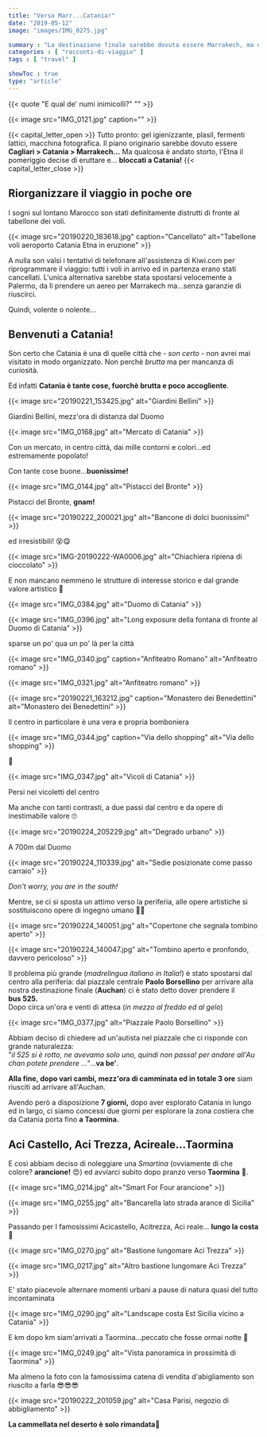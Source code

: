 ```yaml
---
title: "Verso Marr...Catania!"
date: "2019-05-12"
image: "images/IMG_0275.jpg"

summary : "La destinazione finale sarebbe dovuta essere Marrakech, ma qualcosa ha deviato il nostro viaggio e perciò...benvenuti a Catania (che lo voglia o no)!"
categories : [ "racconti-di-viaggio" ]
tags : [ "travel" ]

showToc : true
type: "article"
---
```


{{< quote "E qual de' numi inimicolli?" "" >}}

{{< image src="IMG_0121.jpg" caption="" >}}

{{< capital_letter_open >}}
Tutto pronto: gel igienizzante, plasil, fermenti lattici, macchina fotografica. Il piano originario sarebbe dovuto essere **Cagliari > Catania > Marrakech...** Ma qualcosa è andato storto, l'Etna il pomeriggio decise di eruttare e... **bloccati a Catania!**
{{< capital_letter_close >}}

## Riorganizzare il viaggio in poche ore

I sogni sul lontano Marocco son stati definitamente distrutti di fronte al tabellone dei voli.

{{< image src="20190220_183618.jpg" caption="Cancellato" alt="Tabellone voli aeroporto Catania Etna in eruzione" >}}

A nulla son valsi i tentativi di telefonare all'assistenza di Kiwi.com per riprogrammare il viaggio: tutti i voli in arrivo ed in partenza erano stati cancellati. L'unica alternativa sarebbe stata spostarsi velocemente a Palermo, da lì prendere un aereo per Marrakech ma...senza garanzie di riuscirci.

Quindi, volente o nolente...

## Benvenuti a Catania!

Son certo che Catania è una di quelle città che - _son certo_ _\-_ non avrei mai visitato in modo organizzato. Non perchè _brutta_ ma per mancanza di curiosità.

Ed infatti **Catania è tante cose, fuorchè brutta e poco accogliente**.

{{< image src="20190221_153425.jpg" alt="Giardini Bellini" >}}

Giardini Bellini, mezz'ora di distanza dal Duomo

{{< image src="IMG_0168.jpg" alt="Mercato di Catania" >}}

Con un mercato, in centro città, dai mille contorni e colori...ed estremamente popolato!

Con tante cose buone...**buonissime!**

{{< image src="IMG_0144.jpg" alt="Pistacci del Bronte" >}}

Pistacci del Bronte, **gnam!**

{{< image src="20190222_200021.jpg" alt="Bancone di dolci buonissimi" >}}

ed irresistibili! 😵😋

{{< image src="IMG-20190222-WA0006.jpg" alt="Chiachiera ripiena di cioccolato" >}}

E non mancano nemmeno le strutture di interesse storico e dal grande valore artistico 📸

{{< image src="IMG_0384.jpg" alt="Duomo di Catania" >}}

{{< image src="IMG_0396.jpg" alt="Long exposure della fontana di fronte al Duomo di Catania" >}}

sparse un po' qua un po' là per la città

{{< image src="IMG_0340.jpg" caption="Anfiteatro Romano" alt="Anfiteatro romano" >}}


{{< image src="IMG_0321.jpg" alt="Anfiteatro romano" >}}

{{< image src="20190221_163212.jpg" caption="Monastero dei Benedettini" alt="Monastero dei Benedettini" >}}

Il centro in particolare è una vera e propria bomboniera

{{< image src="IMG_0344.jpg" caption="Via dello shopping" alt="Via dello shopping" >}}

👀

{{< image src="IMG_0347.jpg" alt="Vicoli di Catania" >}}

Persi nei vicoletti del centro

Ma anche con tanti contrasti, a due passi dal centro e da opere di inestimabile valore 🙄

{{< image src="20190224_205229.jpg" alt="Degrado urbano" >}}

A 700m dal Duomo

{{< image src="20190224_110339.jpg" alt="Sedie posizionate come passo carraio" >}}

_Don't worry, you are in the south!_

Mentre, se ci si sposta un attimo verso la periferia, alle opere artistiche si sostituiscono opere di ingegno umano 🤨😂

{{< image src="20190224_140051.jpg" alt="Copertone che segnala tombino aperto" >}}

{{< image src="20190224_140047.jpg" alt="Tombino aperto e pronfondo, davvero pericoloso" >}}

Il problema più grande (_madrelingua italiano in Italia!_) è stato spostarsi dal centro alla periferia: dal piazzale centrale **Paolo Borsellino** per arrivare alla nostra destinazione finale (**Auchan**) ci è stato detto dover prendere il **bus 525.**  
Dopo circa un'ora e venti di attesa (_in mezzo al freddo ed al gelo_)

{{< image src="IMG_0377.jpg" alt="Piazzale Paolo Borsellino" >}}

Abbiam deciso di chiedere ad un'autista nel piazzale che ci risponde con grande naturalezza: "_il 525 si è rotto, ne avevamo solo uno, quindi non passa! per andare all'Auchan potete prendere …_"...**va be'**.

**Alla fine, dopo vari cambi, mezz'ora di camminata ed in totale 3 ore** siam riusciti ad arrivare all'Auchan.

Avendo però a disposizione **7 giorni,** dopo aver esplorato Catania in lungo ed in largo, ci siamo concessi due giorni per esplorare la zona costiera che da Catania porta fino **a Taormina.**

## Aci Castello, Aci Trezza, Acireale...Taormina

E così abbiam deciso di noleggiare una _Smartina_ (ovviamente di che colore? **arancione!** 😍) ed avviarci subito dopo pranzo verso **Taormina** 🚗.

{{< image src="IMG_0214.jpg" alt="Smart For Four arancione" >}}

{{< image src="IMG_0255.jpg" alt="Bancarella lato strada arance di Sicilia" >}}

Passando per I famosissimi Acicastello, Acitrezza, Aci reale… **lungo la costa**🏰

{{< image src="IMG_0270.jpg" alt="Bastione lungomare Aci Trezza" >}}

{{< image src="IMG_0217.jpg" alt="Altro bastione lungomare Aci Trezza" >}}

E' stato piacevole alternare momenti urbani a pause di natura quasi del tutto incontaminata

{{< image src="IMG_0290.jpg" alt="Landscape costa Est Sicilia vicino a Catania" >}}

E km dopo km siam'arrivati a Taormina...peccato che fosse ormai notte 🌙

{{< image src="IMG_0249.jpg" alt="Vista panoramica in prossimità di Taormina" >}}

Ma almeno la foto con la famosissima catena di vendita d'abigliamento son riuscito a farla 😎😎😎

{{< image src="20190222_201059.jpg" alt="Casa Parisi, negozio di abbigliamento" >}}

**La cammellata nel deserto è solo rimandata**💪